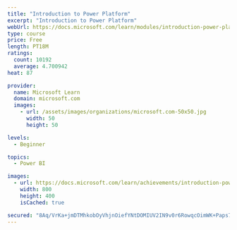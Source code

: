 ```yaml
---
title: "Introduction to Power Platform"
excerpt: "Introduction to Power Platform"
webUrl: https://docs.microsoft.com/learn/modules/introduction-power-platform/
type: course
price: Free
length: PT18M
ratings:
  count: 10192
  average: 4.700942
heat: 87

provider:
  name: Microsoft Learn
  domain: microsoft.com
  images:
    - url: /assets/images/organizations/microsoft.com-50x50.jpg
      width: 50
      height: 50

levels:
  - Beginner

topics:
  - Power BI

images:
  - url: https://docs.microsoft.com/learn/achievements/introduction-power-platform-social.png
    width: 800
    height: 400
    isCached: true

secured: "8Aq/VrKa+jmDTMhkobOyVhjnOiefYNtDOMIUV2IN9v0r6RowqcOimWK+Paps78pPhwd4obUPENkqvOGajzmp7312KRprcGR85x9FG9BVIRgY0CPqhUv7lU/Msr3SLwo1grhI2P3huf4+wAoLqoqBSHEJaPPbJiiKNBaq30uGVI+OUSZo0eBIxejDG41G+hI7VVYakEDHhMXST5HR2GxIdsxvkE1XkkJHRC8Glak/8YOWo0dpB4h/gMe3c0BDK8eUVWm5+B7/FJr1JkxinlPky1o6oh7i7rT8WVODejt4IVQT3OdKQNHFTCIbe833DtRxoTu1KpANuxp6O/SX+3pvkB8Yj3Kag8GsGuoWGZeAOPvGixs/dnlVRMoWAlNpvDrnzekNnVC1xPXSs4bLNMLVbqwRNamydIk4Ajrafwj+tKc=;Dk6AMJdju97wCQ8PVruXRg=="
---
```


